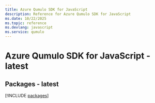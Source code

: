 ```yaml
---
title: Azure Qumulo SDK for JavaScript
description: Reference for Azure Qumulo SDK for JavaScript
ms.date: 10/22/2025
ms.topic: reference
ms.devlang: javascript
ms.service: qumulo
---
```

# Azure Qumulo SDK for JavaScript - latest
## Packages - latest
[!INCLUDE [packages](qumulo-index.md)]